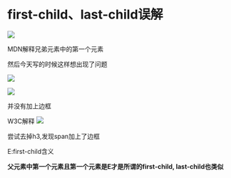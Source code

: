 # first-child、last-child误解
![](https://img2018.cnblogs.com/blog/1361028/201902/1361028-20190226220304618-1916580545.png)

MDN解释兄弟元素中的第一个元素

然后今天写的时候这样想出现了问题

![](https://img2018.cnblogs.com/blog/1361028/201902/1361028-20190226220503483-1477971004.png)

![](https://img2018.cnblogs.com/blog/1361028/201902/1361028-20190226220531783-259513845.png)

并没有加上边框

W3C解释
![](https://img2018.cnblogs.com/blog/1361028/201902/1361028-20190226220728761-1921825736.png)

尝试去掉h3,发现span加上了边框

E:first-child含义

**父元素中第一个元素且第一个元素是E才是所谓的first-child,
last-child也类似** 